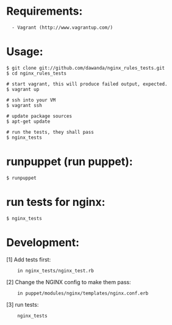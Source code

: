 # Requirements:

      - Vagrant (http://www.vagrantup.com/)

# Usage:

    $ git clone git://github.com/dawanda/nginx_rules_tests.git
    $ cd nginx_rules_tests

    # start vagrant, this will produce failed output, expected.
    $ vagrant up

    # ssh into your VM
    $ vagrant ssh

    # update package sources
    $ apt-get update

    # run the tests, they shall pass
    $ nginx_tests


# runpuppet (run  puppet):
    $ runpuppet

# run tests for nginx:
    $ nginx_tests



# Development:

  [1] Add tests  first:

        in nginx_tests/nginx_test.rb

  [2] Change the NGINX config to make them pass:

        in puppet/modules/nginx/templates/nginx.conf.erb

  [3] run tests:

        nginx_tests